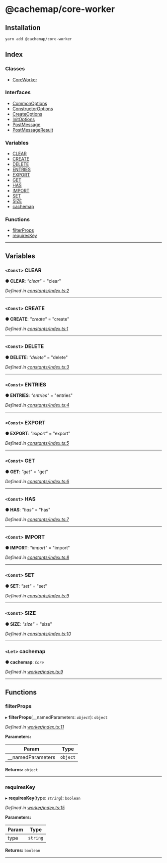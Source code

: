 
@cachemap/core-worker
=====================

Installation
------------

```bash
yarn add @cachemap/core-worker
```

## Index

### Classes

* [CoreWorker](classes/coreworker.md)

### Interfaces

* [CommonOptions](interfaces/commonoptions.md)
* [ConstructorOptions](interfaces/constructoroptions.md)
* [CreateOptions](interfaces/createoptions.md)
* [InitOptions](interfaces/initoptions.md)
* [PostMessage](interfaces/postmessage.md)
* [PostMessageResult](interfaces/postmessageresult.md)

### Variables

* [CLEAR](#clear)
* [CREATE](#create)
* [DELETE](#delete)
* [ENTRIES](#entries)
* [EXPORT](#export)
* [GET](#get)
* [HAS](#has)
* [IMPORT](#import)
* [SET](#set)
* [SIZE](#size)
* [cachemap](#cachemap)

### Functions

* [filterProps](#filterprops)
* [requiresKey](#requireskey)

---

## Variables

<a id="clear"></a>

### `<Const>` CLEAR

**● CLEAR**: *"clear"* = "clear"

*Defined in [constants/index.ts:2](https://github.com/dylanaubrey/cachemap/blob/2a8e078/packages/core-worker/src/constants/index.ts#L2)*

___
<a id="create"></a>

### `<Const>` CREATE

**● CREATE**: *"create"* = "create"

*Defined in [constants/index.ts:1](https://github.com/dylanaubrey/cachemap/blob/2a8e078/packages/core-worker/src/constants/index.ts#L1)*

___
<a id="delete"></a>

### `<Const>` DELETE

**● DELETE**: *"delete"* = "delete"

*Defined in [constants/index.ts:3](https://github.com/dylanaubrey/cachemap/blob/2a8e078/packages/core-worker/src/constants/index.ts#L3)*

___
<a id="entries"></a>

### `<Const>` ENTRIES

**● ENTRIES**: *"entries"* = "entries"

*Defined in [constants/index.ts:4](https://github.com/dylanaubrey/cachemap/blob/2a8e078/packages/core-worker/src/constants/index.ts#L4)*

___
<a id="export"></a>

### `<Const>` EXPORT

**● EXPORT**: *"export"* = "export"

*Defined in [constants/index.ts:5](https://github.com/dylanaubrey/cachemap/blob/2a8e078/packages/core-worker/src/constants/index.ts#L5)*

___
<a id="get"></a>

### `<Const>` GET

**● GET**: *"get"* = "get"

*Defined in [constants/index.ts:6](https://github.com/dylanaubrey/cachemap/blob/2a8e078/packages/core-worker/src/constants/index.ts#L6)*

___
<a id="has"></a>

### `<Const>` HAS

**● HAS**: *"has"* = "has"

*Defined in [constants/index.ts:7](https://github.com/dylanaubrey/cachemap/blob/2a8e078/packages/core-worker/src/constants/index.ts#L7)*

___
<a id="import"></a>

### `<Const>` IMPORT

**● IMPORT**: *"import"* = "import"

*Defined in [constants/index.ts:8](https://github.com/dylanaubrey/cachemap/blob/2a8e078/packages/core-worker/src/constants/index.ts#L8)*

___
<a id="set"></a>

### `<Const>` SET

**● SET**: *"set"* = "set"

*Defined in [constants/index.ts:9](https://github.com/dylanaubrey/cachemap/blob/2a8e078/packages/core-worker/src/constants/index.ts#L9)*

___
<a id="size"></a>

### `<Const>` SIZE

**● SIZE**: *"size"* = "size"

*Defined in [constants/index.ts:10](https://github.com/dylanaubrey/cachemap/blob/2a8e078/packages/core-worker/src/constants/index.ts#L10)*

___
<a id="cachemap"></a>

### `<Let>` cachemap

**● cachemap**: *`Core`*

*Defined in [worker/index.ts:9](https://github.com/dylanaubrey/cachemap/blob/2a8e078/packages/core-worker/src/worker/index.ts#L9)*

___

## Functions

<a id="filterprops"></a>

###  filterProps

▸ **filterProps**(__namedParameters: *`object`*): `object`

*Defined in [worker/index.ts:11](https://github.com/dylanaubrey/cachemap/blob/2a8e078/packages/core-worker/src/worker/index.ts#L11)*

**Parameters:**

| Param | Type |
| ------ | ------ |
| __namedParameters | `object` |

**Returns:** `object`

___
<a id="requireskey"></a>

###  requiresKey

▸ **requiresKey**(type: *`string`*): `boolean`

*Defined in [worker/index.ts:15](https://github.com/dylanaubrey/cachemap/blob/2a8e078/packages/core-worker/src/worker/index.ts#L15)*

**Parameters:**

| Param | Type |
| ------ | ------ |
| type | `string` |

**Returns:** `boolean`

___


